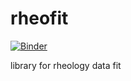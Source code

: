 # rheofit
[![Binder](http://mybinder.org/badge_logo.svg)](http://beta.mybinder.org/v2/gh/marcocaggioni/rheofit/master)


library for rheology data fit
